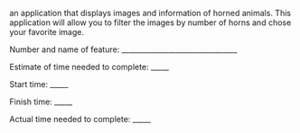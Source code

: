 an application that displays images and information of horned animals. This application will allow you to filter the images by number of horns and chose your favorite image.

Number and name of feature: ________________________________

Estimate of time needed to complete: _____

Start time: _____

Finish time: _____

Actual time needed to complete: _____